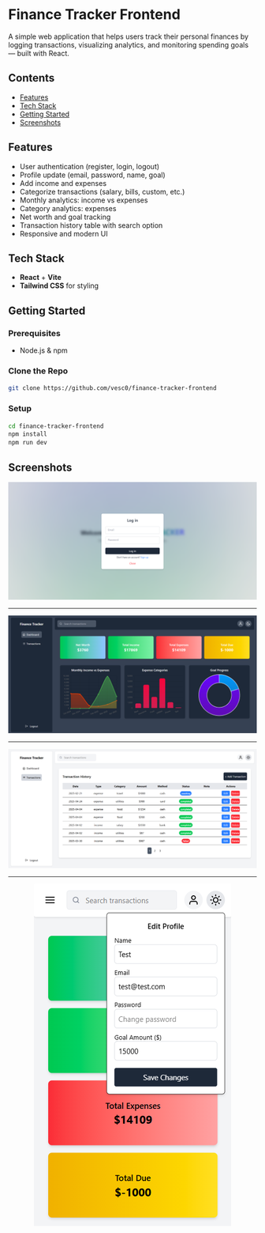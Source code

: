 # Finance Tracker Frontend

A simple web application that helps users track their personal finances by logging transactions, visualizing analytics, and monitoring spending goals — built with React.

## Contents

- [Features](#features)  
- [Tech Stack](#tech-stack)  
- [Getting Started](#getting-started)   
- [Screenshots](#screenshots)  

## Features

- User authentication (register, login, logout)
- Profile update (email, password, name, goal)
- Add income and expenses
- Categorize transactions (salary, bills, custom, etc.)
- Monthly analytics: income vs expenses
- Category analytics: expenses
- Net worth and goal tracking
- Transaction history table with search option
- Responsive and modern UI

## Tech Stack

- **React** + **Vite**
- **Tailwind CSS** for styling

## Getting Started

### Prerequisites

- Node.js & npm

### Clone the Repo

```bash
git clone https://github.com/vesc0/finance-tracker-frontend
```

### Setup

```bash
cd finance-tracker-frontend
npm install
npm run dev
```

## Screenshots

<p align="center">
  <img src="screenshots/login.png" alt="login">
</p>

---

<p align="center">
  <img src="screenshots/dashboard.png" alt="dashboard">
</p>

---

<p align="center">
  <img src="screenshots/transactions.png" alt="transactions">
</p>

---

<p align="center">
  <img src="screenshots/mobile.png" alt="mobile">
</p>